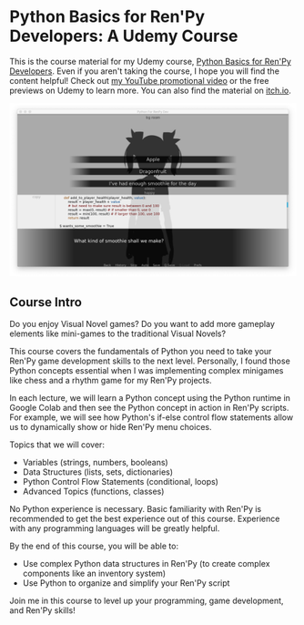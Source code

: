 # Python Basics for Ren'Py Developers: A Udemy Course

This is the course material for my Udemy course, [Python Basics for Ren'Py Developers](https://www.udemy.com/course/python-basics-for-renpy-developers/?referralCode=774C55606994052EBFCB). Even if you aren't taking the course, I hope you will find the content helpful! Check out [my YouTube promotional video](https://www.youtube.com/watch?v=pQcb_pfIbI0) or the free previews on Udemy to learn more. You can also find the material on [itch.io](https://r3dhummingbird.itch.io/python-basics-for-renpy-dev).

![Sample Course Material](https://github.com/RuolinZheng08/python-for-renpy-dev/blob/master/demo.png)

## Course Intro

Do you enjoy Visual Novel games? Do you want to add more gameplay elements like mini-games to the traditional Visual Novels?

This course covers the fundamentals of Python you need to take your Ren'Py game development skills to the next level. Personally, I found those Python concepts essential when I was implementing complex minigames like chess and a rhythm game for my Ren'Py projects.

In each lecture, we will learn a Python concept using the Python runtime in Google Colab and then see the Python concept in action in Ren'Py scripts. For example, we will see how Python's if-else control flow statements allow us to dynamically show or hide Ren'Py menu choices.

Topics that we will cover:

- Variables (strings, numbers, booleans)
- Data Structures (lists, sets, dictionaries)
- Python Control Flow Statements (conditional, loops)
- Advanced Topics (functions, classes)

No Python experience is necessary.  Basic familiarity with Ren'Py is recommended to get the best experience out of this course. Experience with any programming languages will be greatly helpful.

By the end of this course, you will be able to:

- Use complex Python data structures in Ren'Py (to create complex components like an inventory system)
- Use Python to organize and simplify your Ren'Py script

Join me in this course to level up your programming, game development, and Ren'Py skills!
